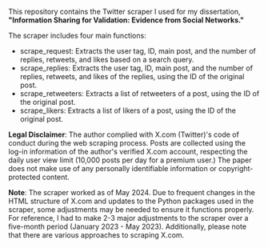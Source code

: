 This repository contains the Twitter scraper I used for my dissertation, **"Information Sharing for Validation: Evidence from Social Networks."**

The scraper includes four main functions:

- scrape_request: Extracts the user tag, ID, main post, and the number of replies, retweets, and likes based on a search query.
- scrape_replies: Extracts the user tag, ID, main post, and the number of replies, retweets, and likes of the replies, using the ID of the original post.
- scrape_retweeters: Extracts a list of retweeters of a post, using the ID of the original post.
- scrape_likers: Extracts a list of likers of a post, using the ID of the original post.

**Legal Disclaimer**: The author complied with X.com (Twitter)'s code of conduct during the web scraping process. Posts are collected using the log-in information of the author's verified X.com account, respecting the daily user view limit (10,000 posts per day for a premium user.) The paper does not make use of any personally identifiable information or copyright-protected content.


**Note**: The scraper worked as of May 2024. Due to frequent changes in the HTML structure of X.com and updates to the Python packages used in the scraper, some adjustments may be needed to ensure it functions properly. For reference, I had to make 2-3 major adjustments to the scraper over a five-month period (January 2023 - May 2023). Additionally, please note that there are various approaches to scraping X.com.
